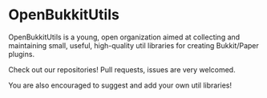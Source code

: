 # OpenBukkitUtils

OpenBukkitUtils is a young, open organization aimed at collecting and maintaining small, useful, high-quality util libraries for creating Bukkit/Paper plugins.

Check out our repositories! Pull requests, issues are very welcomed.

You are also encouraged to suggest and add your own util libraries!
